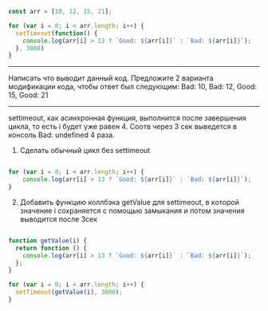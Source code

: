 ```javascript
const arr = [10, 12, 15, 21];

for (var i = 0; i < arr.length; i++) {
  setTimeout(function() {
    console.log(arr[i] > 13 ? `Good: ${arr[i]}` : `Bad: ${arr[i]}`);
  }, 3000)
} 
```
---
 Написать что выводит данный код. Предложите 2 варианта модификации кода, чтобы ответ был следующим: Bad: 10, Bad: 12, Good: 15, Good: 21

---

 settimeout, как асинхронная функция, выполнится после завершения цикла, то есть i будет уже равен 4. Соотв через 3 сек выведется в консоль Bad: undefined 4 раза.

1. Сделать обычный цикл без settimeout
```javascript

for (var i = 0; i < arr.length; i++) {
    console.log(arr[i] > 13 ? `Good: ${arr[i]}` : `Bad: ${arr[i]}`);
}
```

2. Добавить функцию коллбэка getValue для settimeout, в которой значение i сохраняется с помощью замыкания и потом значения выводится после 3сек
```javascript

function getValue(i) {
  return function () {
    console.log(arr[i] > 13 ? `Good: ${arr[i]}` : `Bad: ${arr[i]}`);
  };
}

for (var i = 0; i < arr.length; i++) {
  setTimeout(getValue(i), 3000);
}
```
